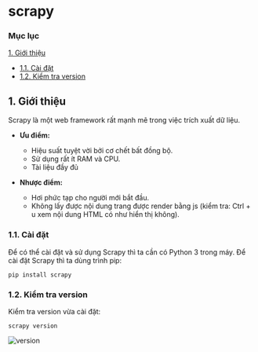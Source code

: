 # scrapy

### Mục lục 
[1. Giới thiệu](#introduction)
  - [1.1. Cài đặt](#install)
  - [1.2. Kiểm tra version](#version)
<a name="introduction"></a>
##  1. Giới thiệu 
Scrapy là một web framework rất mạnh mẽ trong việc trích xuất dữ liệu.

* **Ưu điểm:**

  - Hiệu suất tuyệt vời bởi cơ chết bất đồng bộ.
  - Sử dụng rất ít RAM và CPU.
  - Tài liệu đầy đủ

* **Nhược điểm:**
  
  - Hơi phức tạp cho người mới bắt đầu.
  - Không lấy được nội dung trang được render bằng js (kiểm tra: Ctrl + u xem nội dung HTML có như hiển thị không).

<a name="install"></a>
### 1.1. Cài đặt 
Để có thể cài đặt và sử dụng Scrapy thì ta cần có Python 3 trong máy. Để cài đặt Scrapy thì ta dùng trình pip:
```
pip install scrapy
```

<a name="version"></a>
### 1.2. Kiểm tra version 
Kiểm tra version vừa cài đặt:
```
scrapy version
```
![version](https://user-images.githubusercontent.com/103992475/164134659-a620b3e4-3b13-4513-b156-56c0bdba5c81.png)
